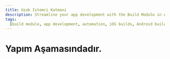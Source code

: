 ```yaml
---
title: Uzak Istemci Katmani
description: Streamline your app development with the Build Module in Appcircle, offering automated builds for iOS and Android platforms.
tags:
  [build module, app development, automation, iOS builds, Android builds, CI/CD]
---
```


# Yapım Aşamasındadır.